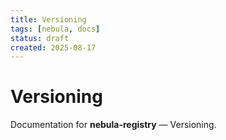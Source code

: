 ```yaml
---
title: Versioning
tags: [nebula, docs]
status: draft
created: 2025-08-17
---
```


# Versioning

Documentation for **nebula-registry** — Versioning.
